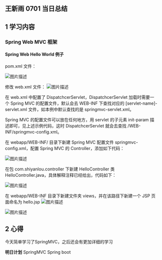 ## 王新雨 0701 当日总结

## 1 学习内容
### Spring Web MVC 框架
#### Spring Web Hello World 例子
 pom.xml 文件：

![图片描述](https://dn-simplecloud.shiyanlou.com/courses/uid1080331-20190701-1561992189033)

修改 web.xml 文件：
![图片描述](https://dn-simplecloud.shiyanlou.com/courses/uid1080331-20190701-1561992235866)

在 web.xml 中配置了 DispatchcerServlet，DispatchcerServlet 加载时需要一个 Spring MVC 的配置文件，默认会去 WEB-INF 下查找对应的 [servlet-name]-servlet.xml 文件，如本例中默认查找的是 springmvc-servlet.xml。

Spring MVC 的配置文件可以放在任何地方，用 servlet 的子元素 init-param 描述即可，见上述示例代码，这时 DispatchcerServlet 就会去查找 /WEB-INF/springmvc-config.xml。

在 webapp/WEB-INF/ 目录下新建 Spring MVC 配置文件 springmvc-config.xml，配置 Spring MVC 的 Controller，添加如下代码：

![图片描述](https://dn-simplecloud.shiyanlou.com/courses/uid1080331-20190701-1561992340055)

在包 com.shiyanlou.controller 下新建 HelloController 类 HelloController.java，具体解释注释已经给出，代码如下：

![图片描述](https://dn-simplecloud.shiyanlou.com/courses/uid1080331-20190701-1561992705503)

在 webapp/WEB-INF 目录下新建文件夹 views，并在该路径下新建一个 JSP 页面命名为 hello.jsp
![图片描述](https://dn-simplecloud.shiyanlou.com/courses/uid1080331-20190701-1561992724569)


![图片描述](https://dn-simplecloud.shiyanlou.com/courses/uid1080331-20190702-1561998311875)




## 2 心得

今天简单学习了SpringMVC，之后还会有更加详细的学习

**明日计划**
SpringMVC Spring boot

